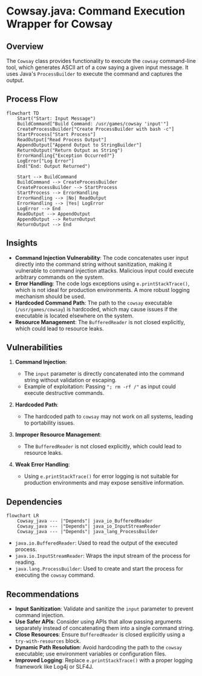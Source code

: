 # Cowsay.java: Command Execution Wrapper for Cowsay

## Overview
The `Cowsay` class provides functionality to execute the `cowsay` command-line tool, which generates ASCII art of a cow saying a given input message. It uses Java's `ProcessBuilder` to execute the command and captures the output.

## Process Flow
```mermaid
flowchart TD
    Start("Start: Input Message")
    BuildCommand["Build Command: /usr/games/cowsay 'input'"]
    CreateProcessBuilder["Create ProcessBuilder with bash -c"]
    StartProcess["Start Process"]
    ReadOutput["Read Process Output"]
    AppendOutput["Append Output to StringBuilder"]
    ReturnOutput("Return Output as String")
    ErrorHandling{"Exception Occurred?"}
    LogError["Log Error"]
    End("End: Output Returned")

    Start --> BuildCommand
    BuildCommand --> CreateProcessBuilder
    CreateProcessBuilder --> StartProcess
    StartProcess --> ErrorHandling
    ErrorHandling --> |No| ReadOutput
    ErrorHandling --> |Yes| LogError
    LogError --> End
    ReadOutput --> AppendOutput
    AppendOutput --> ReturnOutput
    ReturnOutput --> End
```

## Insights
- **Command Injection Vulnerability**: The code concatenates user input directly into the command string without sanitization, making it vulnerable to command injection attacks. Malicious input could execute arbitrary commands on the system.
- **Error Handling**: The code logs exceptions using `e.printStackTrace()`, which is not ideal for production environments. A more robust logging mechanism should be used.
- **Hardcoded Command Path**: The path to the `cowsay` executable (`/usr/games/cowsay`) is hardcoded, which may cause issues if the executable is located elsewhere on the system.
- **Resource Management**: The `BufferedReader` is not closed explicitly, which could lead to resource leaks.

## Vulnerabilities
1. **Command Injection**:
   - The `input` parameter is directly concatenated into the command string without validation or escaping.
   - Example of exploitation: Passing `"; rm -rf /"` as input could execute destructive commands.

2. **Hardcoded Path**:
   - The hardcoded path to `cowsay` may not work on all systems, leading to portability issues.

3. **Improper Resource Management**:
   - The `BufferedReader` is not closed explicitly, which could lead to resource leaks.

4. **Weak Error Handling**:
   - Using `e.printStackTrace()` for error logging is not suitable for production environments and may expose sensitive information.

## Dependencies
```mermaid
flowchart LR
    Cowsay_java --- |"Depends"| java_io_BufferedReader
    Cowsay_java --- |"Depends"| java_io_InputStreamReader
    Cowsay_java --- |"Depends"| java_lang_ProcessBuilder
```

- `java.io.BufferedReader`: Used to read the output of the executed process.
- `java.io.InputStreamReader`: Wraps the input stream of the process for reading.
- `java.lang.ProcessBuilder`: Used to create and start the process for executing the `cowsay` command.

## Recommendations
- **Input Sanitization**: Validate and sanitize the `input` parameter to prevent command injection.
- **Use Safer APIs**: Consider using APIs that allow passing arguments separately instead of concatenating them into a single command string.
- **Close Resources**: Ensure `BufferedReader` is closed explicitly using a `try-with-resources` block.
- **Dynamic Path Resolution**: Avoid hardcoding the path to the `cowsay` executable; use environment variables or configuration files.
- **Improved Logging**: Replace `e.printStackTrace()` with a proper logging framework like Log4j or SLF4J.
